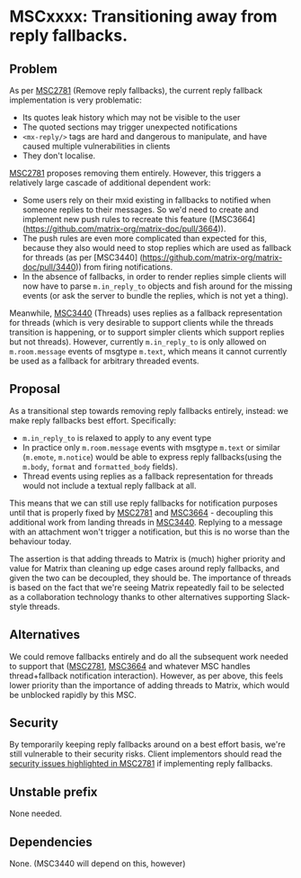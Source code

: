 # MSCxxxx: Transitioning away from reply fallbacks.

## Problem

As per [MSC2781](https://github.com/matrix-org/matrix-doc/pull/2781)
(Remove reply fallbacks), the current reply fallback implementation is very
problematic:
 * Its quotes leak history which may not be visible to the user
 * The quoted sections may trigger unexpected notifications
 * `<mx-reply/>` tags are hard and dangerous to manipulate, and have caused
   multiple vulnerabilities in clients
 * They don't localise.

[MSC2781](https://github.com/matrix-org/matrix-doc/pull/2781) proposes
removing them entirely.  However, this triggers a relatively large cascade of
additional dependent work:
 * Some users rely on their mxid existing in fallbacks to notified when
   someone replies to their messages.  So we'd need to create and implement
   new push rules to recreate this feature ([MSC3664]
   (https://github.com/matrix-org/matrix-doc/pull/3664)).
 * The push rules are even more complicated than expected for this, because
   they also would need to stop replies which are used as fallback for
   threads (as per [MSC3440]
   (https://github.com/matrix-org/matrix-doc/pull/3440)) from firing
   notifications.
 * In the absence of fallbacks, in order to render replies simple clients will
   now have to parse `m.in_reply_to` objects and fish around for the missing
   events (or ask the server to bundle the replies, which is not yet a
   thing).

Meanwhile, [MSC3440](https://github.com/matrix-org/matrix-doc/pull/3440)
(Threads) uses replies as a fallback representation for threads (which is
very desirable to support clients while the threads transition is happening,
or to support simpler clients which support replies but not threads).
However, currently `m.in_reply_to` is only allowed on `m.room.message` events
of msgtype `m.text`, which means it cannot currently be used as a fallback
for arbitrary threaded events.

## Proposal

As a transitional step towards removing reply fallbacks entirely, instead: we
make reply fallbacks best effort.  Specifically:

 * `m.in_reply_to` is relaxed to apply to any event type
 * In practice only `m.room.message` events with msgtype `m.text` or similar
   (`m.emote`, `m.notice`) would be able to express reply fallbacks(using the
   `m.body`, `format` and `formatted_body` fields).
 * Thread events using replies as a fallback representation for threads would
   not include a textual reply fallback at all.

This means that we can still use reply fallbacks for notification purposes
until that is properly fixed by [MSC2781](https://github.com/matrix-org/matrix-doc/pull/2781)
and [MSC3664](https://github.com/matrix-org/matrix-doc/pull/3664) - decoupling this
additional work from landing threads in
[MSC3440](https://github.com/matrix-org/matrix-doc/pull/3440).
Replying to a message with an attachment won't trigger a notification, but
this is no worse than the behaviour today.

The assertion is that adding threads to Matrix is (much) higher priority and
value for Matrix than cleaning up edge cases around reply fallbacks, and
given the two can be decoupled, they should be.  The importance of threads is
based on the fact that we're seeing Matrix repeatedly fail to be selected as
a collaboration technology thanks to other alternatives supporting
Slack-style threads.

## Alternatives

We could remove fallbacks entirely and do all the subsequent work needed to
support that ([MSC2781](https://github.com/matrix-org/matrix-doc/pull/2781),
[MSC3664](https://github.com/matrix-org/matrix-doc/pull/3664) and whatever
MSC handles thread+fallback notification interaction).  However, as per
above, this feels lower priority than the importance of adding threads to
Matrix, which would be unblocked rapidly by this MSC.

## Security 

By temporarily keeping reply fallbacks around on a best effort basis, we're
still vulnerable to their security risks.  Client implementors should read
the [security issues highlighted in MSC2781](https://github.com/deepbluev7/matrix-doc/blob/drop-the-fallbacks/proposals/2781-down-with-the-fallbacks.md#appendix-b-issues-with-the-current-fallbacks)
if implementing reply fallbacks. 

## Unstable prefix

None needed.

## Dependencies

None. (MSC3440 will depend on this, however)

